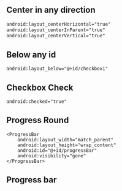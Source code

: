 
## Center in any direction
```xml
android:layout_centerHorizontal="true"  
android:layout_centerInParent="true"  
android:layout_centerVertical="true"
```

## Below any id
```
android:layout_below="@+id/checkbox1"
```

## Checkbox Check
```
android:checked="true"
```

## Progress Round
```
<ProgressBar  
    android:layout_width="match_parent"  
    android:layout_height="wrap_content"  
    android:id="@+id/progressBar"  
    android:visibility="gone"  
</ProgressBar>
```

## Progress bar
```

```